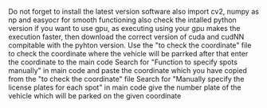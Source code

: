 Do not forget to install the latest version software 
also import cv2, numpy as np and easyocr for smooth functioning
also check the intalled python version
if you want to use gpu, as executing using your gpu makes the execution faster, then download the correct version of cuda and cudNN compitable with the pyhton version.
Use the "to check the coordinate" file to check the coordinate where the vehicle will be parrked
after that enter the coordinate to the main code 
Search for "Function to specify spots manually" in main code and paste the coordinate which you have copied from the "to check the coordinate" file 
Search for "Manually specify the license plates for each spot" in main code give the number plate of the vehicle which will be parked on the given coordinate

